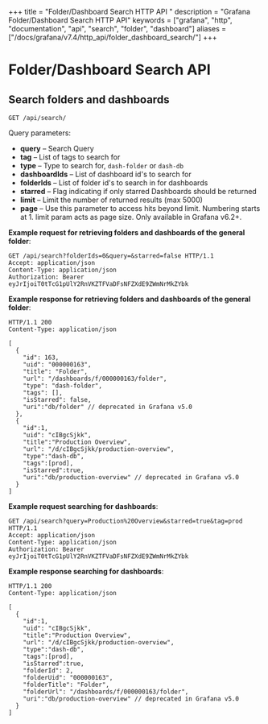 +++
title = "Folder/Dashboard Search HTTP API "
description = "Grafana Folder/Dashboard Search HTTP API"
keywords = ["grafana", "http", "documentation", "api", "search", "folder", "dashboard"]
aliases = ["/docs/grafana/v7.4/http_api/folder_dashboard_search/"]
+++

# Folder/Dashboard Search API

## Search folders and dashboards

`GET /api/search/`

Query parameters:

- **query** – Search Query
- **tag** – List of tags to search for
- **type** – Type to search for, `dash-folder` or `dash-db`
- **dashboardIds** – List of dashboard id's to search for
- **folderIds** – List of folder id's to search in for dashboards
- **starred** – Flag indicating if only starred Dashboards should be returned
- **limit** – Limit the number of returned results (max 5000)
- **page** – Use this parameter to access hits beyond limit. Numbering starts at 1. limit param acts as page size. Only available in Grafana v6.2+.

**Example request for retrieving folders and dashboards of the general folder**:

```http
GET /api/search?folderIds=0&query=&starred=false HTTP/1.1
Accept: application/json
Content-Type: application/json
Authorization: Bearer eyJrIjoiT0tTcG1pUlY2RnVKZTFVaDFsNFZXdE9ZWmNrMkZYbk
```

**Example response for retrieving folders and dashboards of the general folder**:

```http
HTTP/1.1 200
Content-Type: application/json

[
  {
    "id": 163,
    "uid": "000000163",
    "title": "Folder",
    "url": "/dashboards/f/000000163/folder",
    "type": "dash-folder",
    "tags": [],
    "isStarred": false,
    "uri":"db/folder" // deprecated in Grafana v5.0
  },
  {
    "id":1,
    "uid": "cIBgcSjkk",
    "title":"Production Overview",
    "url": "/d/cIBgcSjkk/production-overview",
    "type":"dash-db",
    "tags":[prod],
    "isStarred":true,
    "uri":"db/production-overview" // deprecated in Grafana v5.0
  }
]
```

**Example request searching for dashboards**:

```http
GET /api/search?query=Production%20Overview&starred=true&tag=prod HTTP/1.1
Accept: application/json
Content-Type: application/json
Authorization: Bearer eyJrIjoiT0tTcG1pUlY2RnVKZTFVaDFsNFZXdE9ZWmNrMkZYbk
```

**Example response searching for dashboards**:

```http
HTTP/1.1 200
Content-Type: application/json

[
  {
    "id":1,
    "uid": "cIBgcSjkk",
    "title":"Production Overview",
    "url": "/d/cIBgcSjkk/production-overview",
    "type":"dash-db",
    "tags":[prod],
    "isStarred":true,
    "folderId": 2,
    "folderUid": "000000163",
    "folderTitle": "Folder",
    "folderUrl": "/dashboards/f/000000163/folder",
    "uri":"db/production-overview" // deprecated in Grafana v5.0
  }
]
```
